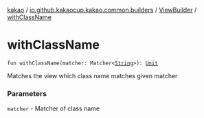 [kakao](../../index.md) / [io.github.kakaocup.kakao.common.builders](../index.md) / [ViewBuilder](index.md) / [withClassName](./with-class-name.md)

# withClassName

`fun withClassName(matcher: Matcher<`[`String`](https://kotlinlang.org/api/latest/jvm/stdlib/kotlin/-string/index.html)`>): `[`Unit`](https://kotlinlang.org/api/latest/jvm/stdlib/kotlin/-unit/index.html)

Matches the view which class name matches given matcher

### Parameters

`matcher` - Matcher of class name
